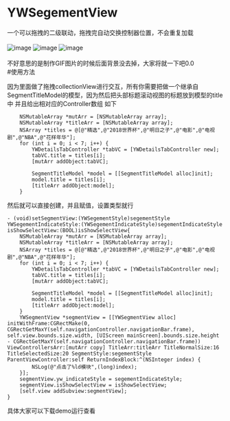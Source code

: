 # YWSegementView

一个可以拖拽的二级联动，拖拽完自动交换控制器位置，不会重复加载
<br>
<br>
![image](https://github.com/china-han/YWSegementView/blob/master/1.gif)
![image](https://github.com/china-han/YWSegementView/blob/master/2.gif)
![image](https://github.com/china-han/YWSegementView/blob/master/3.gif)
<br>
<br>
不好意思的是制作GIF图片的时候后面背景没去掉，大家将就一下吧0.0
<br>
#使用方法

因为里面做了拖拽collectionView进行交互，所有你需要把做一个继承自SegmentTitleModel的模型，因为然后把头部标题滚动视图的标题放到模型的title中
并且给出相对应的Controller数组
如下
```
    NSMutableArray *mutArr = [NSMutableArray array];
    NSMutableArray *titleArr = [NSMutableArray array];
    NSArray *titles = @[@"精选",@"2018世界杯",@"明日之子",@"电影",@"电视剧",@"NBA",@"花样年华"];
    for (int i = 0; i < 7; i++) {
        YWDetailsTabController *tabVC = [YWDetailsTabController new];
        tabVC.title = titles[i];
        [mutArr addObject:tabVC];
        
        SegmentTitleModel *model = [[SegmentTitleModel alloc]init];
        model.title = titles[i];
        [titleArr addObject:model];
    }
```
然后就可以直接创建，并且赋值，设置类型就行
```
- (void)setSegmentView:(YWSegementStyle)segementStyle YWSegementIndicateStyle:(YWSegementIndicateStyle)segementIndicateStyle  isShowSelectView:(BOOL)isShowSelectView{
    NSMutableArray *mutArr = [NSMutableArray array];
    NSMutableArray *titleArr = [NSMutableArray array];
    NSArray *titles = @[@"精选",@"2018世界杯",@"明日之子",@"电影",@"电视剧",@"NBA",@"花样年华"];
    for (int i = 0; i < 7; i++) {
        YWDetailsTabController *tabVC = [YWDetailsTabController new];
        tabVC.title = titles[i];
        [mutArr addObject:tabVC];
        
        SegmentTitleModel *model = [[SegmentTitleModel alloc]init];
        model.title = titles[i];
        [titleArr addObject:model];
    }
    YWSegmentView *segmentView = [[YWSegmentView alloc] initWithFrame:CGRectMake(0, CGRectGetMaxY(self.navigationController.navigationBar.frame), self.view.bounds.size.width, [UIScreen mainScreen].bounds.size.height - CGRectGetMaxY(self.navigationController.navigationBar.frame)) ViewControllersArr:[mutArr copy] TitleArr:titleArr TitleNormalSize:16 TitleSelectedSize:20 SegmentStyle:segementStyle ParentViewController:self ReturnIndexBlock:^(NSInteger index) {
        NSLog(@"点击了%ld模块",(long)index);
    }];
    segmentView.yw_indicateStyle = segementIndicateStyle;
    segmentView.isShowSelectView = isShowSelectView;
    [self.view addSubview:segmentView];
}
```
具体大家可以下载demo运行查看
